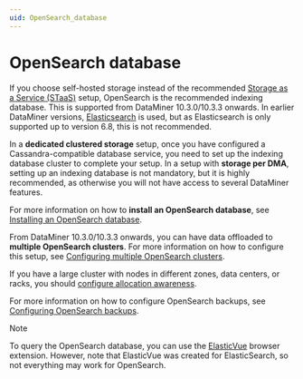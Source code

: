 ```yaml
---
uid: OpenSearch_database
---
```


# OpenSearch database

If you choose self-hosted storage instead of the recommended [Storage as a Service (STaaS)](xref:STaaS) setup, OpenSearch is the recommended indexing database. This is supported from DataMiner 10.3.0/10.3.3 onwards. In earlier DataMiner versions, [Elasticsearch](xref:Elasticsearch_database) is used, but as Elasticsearch is only supported up to version 6.8, this is not recommended.

In a **dedicated clustered storage** setup, once you have configured a Cassandra-compatible database service, you need to set up the indexing database cluster to complete your setup. In a setup with **storage per DMA**, setting up an indexing database is not mandatory, but it is highly recommended, as otherwise you will not have access to several DataMiner features.

For more information on how to **install an OpenSearch database**, see [Installing an OpenSearch database](xref:Installing_OpenSearch_database).

From DataMiner 10.3.0/10.3.3 onwards, you can have data offloaded to **multiple OpenSearch clusters**. For more information on how to configure this setup, see [Configuring multiple OpenSearch clusters](xref:Configuring_multiple_OpenSearch_clusters).

If you have a large cluster with nodes in different zones, data centers, or racks, you should [configure allocation awareness](xref:Configuring_multiple_datacenter_OpenSearch_cluster).

For more information on how to configure OpenSearch backups, see [Configuring OpenSearch backups](xref:Configuring_OpenSearch_Backups).

> [!NOTE]
> To query the OpenSearch database, you can use the [ElasticVue](https://elasticvue.com/) browser extension. However, note that ElasticVue was created for ElasticSearch, so not everything may work for OpenSearch.
